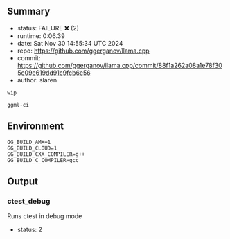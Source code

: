 ## Summary

- status:  FAILURE ❌ (2)
- runtime: 0:06.39
- date:    Sat Nov 30 14:55:34 UTC 2024
- repo:    https://github.com/ggerganov/llama.cpp
- commit:  https://github.com/ggerganov/llama.cpp/commit/88f1a262a08a1e78f305c09e619dd91c9fcb6e56
- author:  slaren
```
wip

ggml-ci
```

## Environment

```
GG_BUILD_AMX=1
GG_BUILD_CLOUD=1
GG_BUILD_CXX_COMPILER=g++
GG_BUILD_C_COMPILER=gcc
```

## Output

### ctest_debug

Runs ctest in debug mode
- status: 2
```

```

